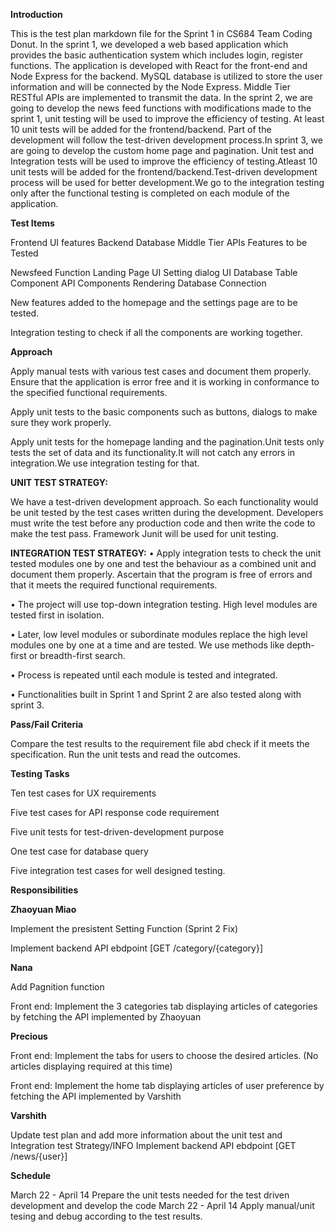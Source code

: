 **Introduction**

This is the test plan markdown file for the Sprint 1 in CS684 Team Coding Donut. In the sprint 1, we developed a web based application which provides the basic authentication system which includes login, register functions. The application is developed with React for the front-end and Node Express for the backend. MySQL database is utilized to store the user information and will be connected by the Node Express. Middle Tier RESTful APIs are implemented to transmit the data. In the sprint 2, we are going to develop the news feed functions with modifications made to the sprint 1, unit testing will be used to improve the efficiency of testing. At least 10 unit tests will be added for the frontend/backend. Part of the development will follow the test-driven development process.In sprint 3, we are going to develop the custom home page and pagination. Unit test and Integration tests will be used to improve the efficiency of testing.Atleast 10 unit tests will be added for the frontend/backend.Test-driven development process will be used for better development.We go to the integration testing only after the functional testing is completed on each module of the application.

**Test Items**

Frontend UI features Backend Database Middle Tier APIs Features to be Tested

Newsfeed Function Landing Page UI Setting dialog UI Database Table Component API Components Rendering Database Connection

New features added to the homepage and the settings page are to be tested.

Integration testing to check if all the components are working together.

**Approach**

Apply manual tests with various test cases and document them properly. Ensure that the application is error free and it is working in conformance to the specified functional requirements.

Apply unit tests to the basic components such as buttons, dialogs to make sure they work properly.

Apply unit tests for the homepage landing and the pagination.Unit tests only tests the set of data and its functionality.It will not catch any errors in integration.We use integration testing for that.


**UNIT TEST STRATEGY:**

We have a test-driven development approach. So each functionality would be unit tested by the test cases written during the development. Developers must write the test before any production code and then write the code to make the test pass. Framework Junit will be used for unit testing.

**INTEGRATION TEST STRATEGY:**
•	Apply integration tests to check the unit tested modules one by one and test the behaviour as a combined unit and document them properly. Ascertain that the program is free of errors and that it meets the required functional requirements.

•	The project will use top-down integration testing. High level modules are tested first in isolation.

•	Later, low level modules or subordinate modules replace the high level modules one by one at a time and are tested. We use methods like depth-first or breadth-first search.

•	Process is repeated until each module is tested and integrated.

•	Functionalities built in Sprint 1 and Sprint 2 are also tested along with sprint 3.

**Pass/Fail Criteria**

Compare the test results to the requirement file abd check if it meets the specification. Run the unit tests and read the outcomes.

**Testing Tasks**

Ten test cases for UX requirements

Five test cases for API response code requirement

Five unit tests for test-driven-development purpose

One test case for database query

Five integration test cases for well designed testing.

**Responsibilities**

**Zhaoyuan Miao**

Implement the presistent Setting Function (Sprint 2 Fix)

Implement backend API ebdpoint [GET /category/{category}]

**Nana**

Add Pagnition function

Front end: Implement the 3 categories tab displaying articles of categories by fetching the API implemented by Zhaoyuan

**Precious**

Front end: Implement the tabs for users to choose the desired articles. (No articles displaying required at this time)

Front end: Implement the home tab displaying articles of user preference by fetching the API implemented by Varshith

**Varshith**

Update test plan and add more information about the unit test and Integration test Strategy/INFO
Implement backend API ebdpoint [GET /news/{user}]

**Schedule**

March 22 - April 14
Prepare the unit tests needed for the test driven development and develop the code March 22 - April 14 Apply manual/unit tesing and debug according to the test results.
